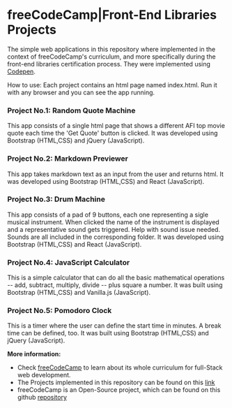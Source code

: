 # freeCodeCamp|Front-End Libraries Projects
The simple web applications in this repository where implemented in the context of freeCodeCamp's curriculum, and more specifically during the front-end libraries certification process. They were implemented using [Codepen](https://codepen.io).

How to  use: Each project contains an html page named index.html. Run it with any browser and you can see the app running.

### Project No.1: Random Quote Machine
This app consists of a single html page that shows a different AFI top movie quote each time the 'Get Quote' button is clicked. It was developed using Bootstrap (HTML,CSS) and jQuery (JavaScript).

### Project No.2: Markdown Previewer
This app takes markdown text as an input from the user and returns html. It was developed using Bootstrap (HTML,CSS) and React (JavaScript).

### Project No.3: Drum Machine
This app consists of a pad of 9 buttons, each one representing a sigle musical instrument. When clicked the name of the instrument is displayed and a representative sound gets triggered. Help with sound issue needed. Sounds are all included in the corresponding folder. It was developed using Bootstrap (HTML,CSS) and React (JavaScript).

### Project No.4: JavaScript Calculator
This is a simple calculator that can do all the basic mathematical operations -- add, subtract, multiply, divide -- plus square a number. It was built using Bootstrap (HTML,CSS) and Vanilla.js (JavaScript).

### Project No.5: Pomodoro Clock
This is a timer where the user can define the start time in minutes. A break time can be defined, too. It was built using Bootstrap (HTML,CSS) and jQuery (JavaScript).

**More information:**
* Check [freeCodeCamp](https://www.freecodecamp.org) to learn about its whole curriculum for full-Stack web development.
* The Projects implemented in this repository can be found on this [link](https://learn.freecodecamp.org/front-end-libraries/front-end-libraries-projects)
* freeCodeCamp is an Open-Source project, which can be found on this github [repository](https://github.com/freeCodeCamp/freeCodeCamp)
